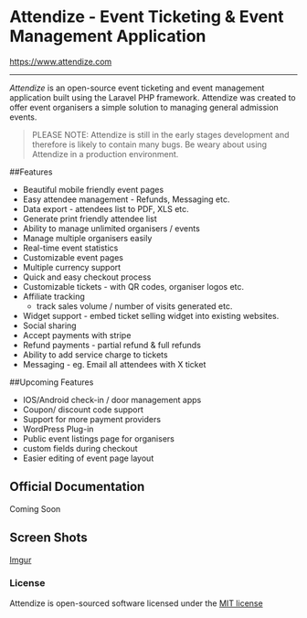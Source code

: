 # Attendize - Event Ticketing & Event Management Application

https://www.attendize.com


----------


*Attendize* is an open-source event ticketing and event management application built using the Laravel PHP framework. Attendize was created to
offer event organisers a simple solution to managing general admission events.

> PLEASE NOTE: Attendize is still in the early stages development and therefore is likely to contain many bugs. Be weary about using Attendize in a production environment. 

##Features
 - Beautiful mobile friendly event pages
 - Easy attendee management - Refunds, Messaging etc.
 - Data export - attendees list to PDF, XLS etc.
 - Generate print friendly attendee list
 - Ability to manage unlimited organisers / events
 - Manage multiple organisers easily
 - Real-time event statistics
 - Customizable event pages
 - Multiple currency support
 - Quick and easy checkout process
 - Customizable tickets - with QR codes, organiser logos etc.
 - Affiliate tracking
    - track sales volume / number of visits generated etc.
 - Widget support - embed ticket selling widget into existing websites. 
 - Social sharing 
 - Accept payments with stripe
 - Refund payments - partial refund & full refunds
 - Ability to add service charge to tickets
 - Messaging - eg. Email all attendees with X ticket
    
##Upcoming Features
 - IOS/Android check-in / door management apps
 - Coupon/ discount code support
 - Support for more payment providers
 - WordPress Plug-in 
 - Public event listings page for organisers
 - custom fields during checkout
 - Easier editing of event page layout

## Official Documentation

Coming Soon

## Screen Shots
[Imgur](http://i.imgur.com/xgUprHT.jpg)

### License

Attendize is open-sourced software licensed under the [MIT license](http://opensource.org/licenses/MIT)
